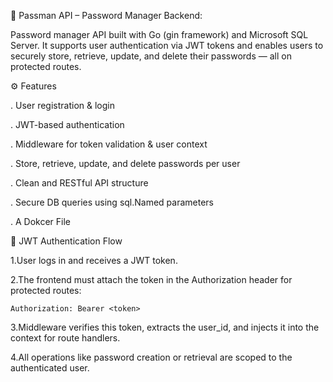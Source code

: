 🔐 Passman API – Password Manager Backend:
 
 Password manager API built with Go (gin framework) and Microsoft SQL Server. It supports user authentication via JWT tokens and enables users to securely store, retrieve, update, and delete their passwords — all on protected routes.





 
 ⚙️ Features

. User registration & login

. JWT-based authentication

. Middleware for token validation & user context

. Store, retrieve, update, and delete passwords per user

. Clean and RESTful API structure

. Secure DB queries using sql.Named parameters

. A Dokcer File 






🔑 JWT Authentication Flow



1.User logs in and receives a JWT token.


2.The frontend must attach the token in the Authorization header for protected routes:
   
    Authorization: Bearer <token>


3.Middleware verifies this token, extracts the user_id, and injects it into the context for route handlers.


4.All operations like password creation or retrieval are scoped to the authenticated user.
